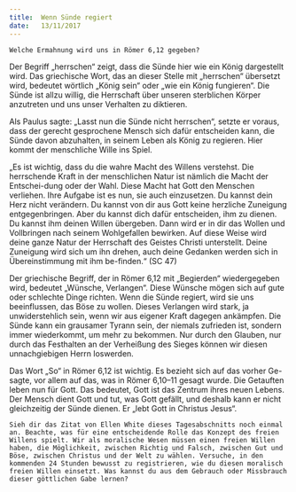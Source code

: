 ```yaml
---
title:  Wenn Sünde regiert
date:   13/11/2017
---
```


`Welche Ermahnung wird uns in Römer 6,12 gegeben?`

Der Begriff „herrschen“ zeigt, dass die Sünde hier wie ein König dargestellt wird. Das griechische Wort, das an dieser Stelle mit „herrschen“ übersetzt wird, bedeutet wörtlich „König sein“ oder „wie ein König fungieren“. Die Sünde ist allzu willig, die Herrschaft über unseren sterblichen Körper anzutreten und uns unser Verhalten zu diktieren.

Als Paulus sagte: „Lasst nun die Sünde nicht herrschen“, setzte er voraus, dass der gerecht gesprochene Mensch sich dafür entscheiden kann, die Sünde davon abzuhalten, in seinem Leben als König zu regieren. Hier kommt der menschliche Wille ins Spiel.

„Es ist wichtig, dass du die wahre Macht des Willens verstehst. Die herrschende Kraft in der menschlichen Natur ist nämlich die Macht der Entschei-dung oder der Wahl. Diese Macht hat Gott den Menschen verliehen. Ihre Aufgabe ist es nun, sie auch einzusetzen. Du kannst dein Herz nicht verändern. Du kannst von dir aus Gott keine herzliche Zuneigung entgegenbringen. Aber du kannst dich dafür entscheiden, ihm zu dienen. Du kannst ihm deinen Willen übergeben. Dann wird er in dir das Wollen und Vollbringen nach seinem Wohlgefallen bewirken. Auf diese Weise wird deine ganze Natur der Herrschaft des Geistes Christi unterstellt. Deine Zuneigung wird sich um ihn drehen, auch deine Gedanken werden sich in Übereinstimmung mit ihm be-finden.“ (SC 47)

Der griechische Begriff, der in Römer 6,12 mit „Begierden“ wiedergegeben wird, bedeutet „Wünsche, Verlangen“. Diese Wünsche mögen sich auf gute oder schlechte Dinge richten. Wenn die Sünde regiert, wird sie uns beeinflussen, das Böse zu wollen. Dieses Verlangen wird stark, ja unwiderstehlich sein, wenn wir aus eigener Kraft dagegen ankämpfen. Die Sünde kann ein grausamer Tyrann sein, der niemals zufrieden ist, sondern immer wiederkommt, um mehr zu bekommen. Nur durch den Glauben, nur durch das Festhalten an der Verheißung des Sieges können wir diesen unnachgiebigen Herrn loswerden.

Das Wort „So“ in Römer 6,12 ist wichtig. Es bezieht sich auf das vorher Ge-sagte, vor allem auf das, was in Römer 6,10–11 gesagt wurde. Die Getauften leben nun für Gott. Das bedeutet, Gott ist das Zentrum ihres neuen Lebens. Der Mensch dient Gott und tut, was Gott gefällt, und deshalb kann er nicht gleichzeitig der Sünde dienen. Er „lebt Gott in Christus Jesus“.

`Sieh dir das Zitat von Ellen White dieses Tagesabschnitts noch einmal an. Beachte, was für eine entscheidende Rolle das Konzept des freien Willens spielt. Wir als moralische Wesen müssen einen freien Willen haben, die Möglichkeit, zwischen Richtig und Falsch, zwischen Gut und Böse, zwischen Christus und der Welt zu wählen. Versuche, in den kommenden 24 Stunden bewusst zu registrieren, wie du diesen moralisch freien Willen einsetzt. Was kannst du aus dem Gebrauch oder Missbrauch dieser göttlichen Gabe lernen?`